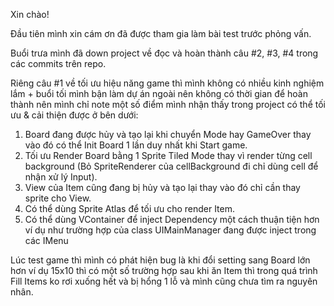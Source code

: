 Xin chào!

Đầu tiên mình xin cám ơn đã được tham gia làm bài test trước phỏng vấn.

Buổi trưa mình đã down project về đọc và hoàn thành câu #2, #3, #4 trong các commits trên repo.

Riêng câu #1 về tối ưu hiệu năng game thì mình không có nhiều kinh nghiệm lắm + buổi tối mình bận
làm dự án ngoài nên không có thời gian để hoàn thành nên mình chỉ note một số điểm mình nhận thấy
trong project có thể tối ưu & cải thiện được ở bên dưới:

1. Board đang được hủy và tạo lại khi chuyển Mode hay GameOver thay vào đó có thể Init Board 1 lần
duy nhất khi Start game.
2. Tối ưu Render Board bằng 1 Sprite Tiled Mode thay vì render từng cell background (Bỏ SpriteRenderer
của cellBackground đi chỉ dùng cell để nhận xử lý Input).
3. View của Item cũng đang bị hủy và tạo lại thay vào đó chỉ cần thay sprite cho View.
4. Có thể dùng Sprite Atlas để tối ưu cho render Item.
5. Có thể dùng VContainer để inject Dependency một cách thuận tiện hơn ví dụ như trường hợp của class
UIMainManager đang được inject trong các IMenu

Lúc test game thì mình có phát hiện bug là khi đổi setting sang Board lớn hơn ví dụ 15x10 thì có một số
trường hợp sau khi ăn Item thì trong quá trình Fill Items ko rơi xuống hết và bị hổng 1 lỗ và mình cũng
chưa tìm ra nguyên nhân.